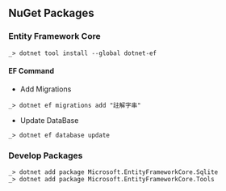 ﻿## NuGet Packages

### Entity Framework Core
```text
_> dotnet tool install --global dotnet-ef
```

#### EF Command

- Add Migrations

```text
_> dotnet ef migrations add "註解字串"
```

- Update DataBase

```text
_> dotnet ef database update
``` 

### Develop Packages

```text
_> dotnet add package Microsoft.EntityFrameworkCore.Sqlite
_> dotnet add package Microsoft.EntityFrameworkCore.Tools
```